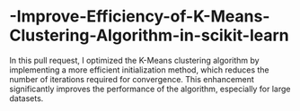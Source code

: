 # -Improve-Efficiency-of-K-Means-Clustering-Algorithm-in-scikit-learn
 In this pull request, I optimized the K-Means clustering algorithm by implementing a more efficient initialization method, which reduces the number of iterations required for convergence. This enhancement significantly improves the performance of the algorithm, especially for large datasets.
